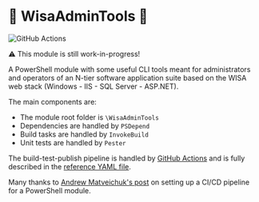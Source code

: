 # :hammer: WisaAdminTools :wrench:
![GitHub Actions](https://github.com/sannae/WisaAdminTools/actions/workflows/CI-test.yml/badge.svg)

:warning: This module is still work-in-progress!

A PowerShell module with some useful CLI tools meant for administrators and operators of an N-tier software application suite based on the WISA web stack (Windows - IIS - SQL Server - ASP.NET).

The main components are:
* The module root folder is `\WisaAdminTools`
* Dependencies are handled by `PSDepend`
* Build tasks are handled by `InvokeBuild`
* Unit tests are handled by `Pester`

The build-test-publish pipeline is handled by [GitHub Actions](https://docs.github.com/en/actions/guides/building-and-testing-powershell) and is fully described in the [reference YAML file](https://github.com/sannae/WisaAdminTools/blob/master/.github/workflows/CI-test.yml).

Many thanks to [Andrew Matveichuk's post](https://andrewmatveychuk.com/a-sample-ci-cd-pipeline-for-powershell-module/) on setting up a CI/CD pipeline for a PowerShell module.
